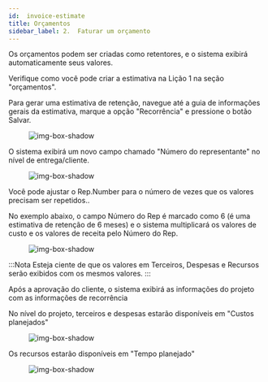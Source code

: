 ```yaml
---
id:  invoice-estimate
title: Orçamentos
sidebar_label: 2.  Faturar um orçamento
---
```


Os orçamentos podem ser criadas como retentores, e o sistema exibirá automaticamente seus valores.

Verifique como você pode criar a estimativa na Lição 1 na seção "orçamentos".

Para gerar uma estimativa de retenção, navegue até a guia de informações gerais da estimativa, marque a opção "Recorrência" e pressione o botão Salvar.

<figure>

![img-box-shadow](/img/university/estimates/estimates-lesson2-1.png)
<figcaption></figcaption>
</figure>

O sistema exibirá um novo campo chamado "Número do representante" no nível de entrega/cliente. 

<figure>

![img-box-shadow](/img/university/estimates/estimates-lesson2-2.png)
<figcaption></figcaption>
</figure>

Você pode ajustar o Rep.Number para o número de vezes que os valores precisam ser repetidos..

No exemplo abaixo, o campo Número do Rep é marcado como 6 (é uma estimativa de retenção de 6 meses) e o sistema multiplicará os valores de custo e os valores de receita pelo Número do Rep.

<figure>

![img-box-shadow](/img/university/estimates/estimates-lesson2-3.png)
<figcaption></figcaption>
</figure>

:::Nota
Esteja ciente de que os valores em Terceiros, Despesas e Recursos serão exibidos com os mesmos valores.
:::

Após a aprovação do cliente, o sistema exibirá as informações do projeto com as informações de recorrência

No nível do projeto, terceiros e despesas estarão disponíveis em "Custos planejados"

 

<figure>

![img-box-shadow](/img/university/estimates/estimates-lesson2-4.png)
<figcaption></figcaption>
</figure>

Os recursos estarão disponíveis em "Tempo planejado"

<figure>

![img-box-shadow](/img/university/estimates/estimates-lesson2-5.png)
<figcaption></figcaption>
</figure>
